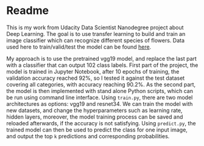 # Readme
This is my work from Udacity Data Scientist Nanodegree project about Deep Learning.
The goal is to use transfer learning to build and train an image classifier which can recognize different species of flowers.
Data used here to train/valid/test the model can be found [here](http://www.robots.ox.ac.uk/~vgg/data/flowers/102/index.html).

My approach is to use the pretrained vgg19 model, and replace the last part with a classifier that can output 102 class labels.
First part of the project, the model is trained in Jupyter Notebook, after 10 epochs of training, the validation accuracy reached 92%, so I tested it against the test dataset covering all categories, with accuracy reaching 90.2%.
As the second part, the model is then implemented with stand alone Python scripts, which can be run using command line interface.
Using `train.py`, there are two model architectures as options: vgg19 and resnet34. We can train the model with new datasets, and change the hyperparameters such as learning rate, hidden layers, moreover, the model training process can be saved and reloaded afterwards, if the accuracy is not satisfying.
Using `predict.py`, the trained model can then be used to predict the class for one input image, and output the top `k` predictions and corresponding probabilities.

